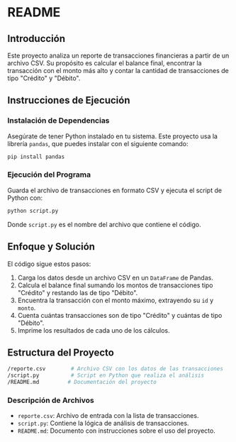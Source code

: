 # README

## Introducción
Este proyecto analiza un reporte de transacciones financieras a partir de un archivo CSV. Su propósito es calcular el balance final, encontrar la transacción con el monto más alto y contar la cantidad de transacciones de tipo "Crédito" y "Débito".

## Instrucciones de Ejecución
### Instalación de Dependencias
Asegúrate de tener Python instalado en tu sistema. Este proyecto usa la librería `pandas`, que puedes instalar con el siguiente comando:
```sh
pip install pandas
```

### Ejecución del Programa
Guarda el archivo de transacciones en formato CSV y ejecuta el script de Python con:
```sh
python script.py
```
Donde `script.py` es el nombre del archivo que contiene el código.

## Enfoque y Solución
El código sigue estos pasos:

1. Carga los datos desde un archivo CSV en un `DataFrame` de Pandas.
2. Calcula el balance final sumando los montos de transacciones tipo "Crédito" y restando las de tipo "Débito".
3. Encuentra la transacción con el monto máximo, extrayendo su `id` y `monto`.
4. Cuenta cuántas transacciones son de tipo "Crédito" y cuántas de tipo "Débito".
5. Imprime los resultados de cada uno de los cálculos.

## Estructura del Proyecto
```sh
/reporte.csv        # Archivo CSV con los datos de las transacciones
/script.py          # Script en Python que realiza el análisis
/README.md         # Documentación del proyecto
```
### Descripción de Archivos

- `reporte.csv`: Archivo de entrada con la lista de transacciones.
- `script.py`: Contiene la lógica de análisis de transacciones.
- `README.md`: Documento con instrucciones sobre el uso del proyecto.
